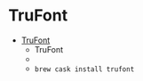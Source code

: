 # TruFont
- [TruFont](https://trufont.github.io/)
  -  TruFont
  - 
  - `brew cask install trufont`
